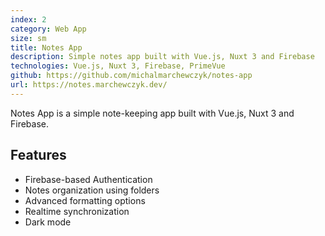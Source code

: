 ```yaml
---
index: 2
category: Web App
size: sm
title: Notes App
description: Simple notes app built with Vue.js, Nuxt 3 and Firebase
technologies: Vue.js, Nuxt 3, Firebase, PrimeVue
github: https://github.com/michalmarchewczyk/notes-app
url: https://notes.marchewczyk.dev/
---
```


Notes App is a simple note-keeping app built with Vue.js, Nuxt 3 and Firebase.

## Features

- Firebase-based Authentication
- Notes organization using folders
- Advanced formatting options
- Realtime synchronization
- Dark mode
